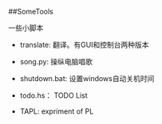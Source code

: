 ##SomeTools


一些小脚本


+ translate: 翻译。有GUI和控制台两种版本

+ song.py: 操纵电脑唱歌

+ shutdown.bat: 设置windows自动关机时间

+ todo.hs： TODO List 

+ TAPL: expriment of PL 
